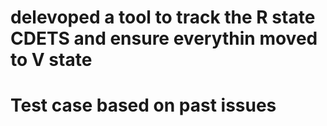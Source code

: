 

##

# delevoped a tool to track the R state CDETS and ensure everythin moved to V state

# Test case based on past issues

#
